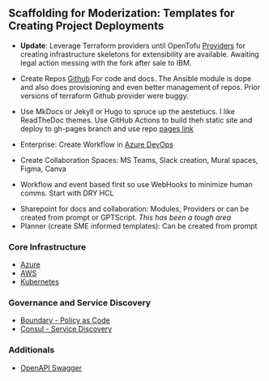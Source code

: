 ## Scaffolding for Moderization: Templates for Creating Project Deployments

- **Update**: Leverage Terraform providers until OpenTofu [Providers](https://opentofu.org/docs/language/providers/) for creating infrastructure skeletons for extensibility are available. Awaiting legal action messing with the fork after sale to IBM. 

* Create Repos [Github](https://registry.terraform.io/providers/integrations/github/latest/docs) For code and docs. The Ansible module is dope and also does provisioning and even better management of repos. Prior versions of terraform Github provider were buggy. 
- Use MkDocs or Jekyll or Hugo to spruce up the aestetiucs. I like ReadTheDoc themes. Use GitHub Actions to build theh static site and deploy to gh-pages branch and use repo [pages link](https://michaelcolletti.github.io/TerraformYourGitRepo/)
* Enterprise: Create Workflow in [Azure DevOps](https://registry.terraform.io/providers/microsoft/azuredevops/0.2.1)

* Create Collaboration Spaces: MS Teams, Slack creation, Mural spaces, Figma, Canva 
- Workflow and event based first so use WebHooks to minimize human comms. Start with DRY HCL
* Sharepoint for docs and collaboration:  Modules, Providers or can be created from prompt or GPTScript. _This has been a tough area_
* Planner (create SME informed templates): Can be created from prompt

### Core Infrastructure

- [Azure](https://registry.terraform.io/providers/hashicorp/consul/latest/docs)
- [AWS](https://registry.terraform.io/providers/hashicorp/aws/latest)
- [Kubernetes](https://registry.terraform.io/providers/hashicorp/aws/latest)

### Governance and Service Discovery 
- [Boundary - Policy as Code](https://registry.terraform.io/providers/hashicorp/boundary/latest)
- [Consul - Service Discovery](https://registry.terraform.io/providers/hashicorp/consul/latest/docs)

### Additionals
- [OpenAPI Swagger](https://registry.terraform.io/modules/hendrixroa/apigateway-provision/aws/latest)

